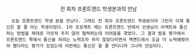 <center>전 회차 프론트엔드 학생분과의 만남</center>

      오늘 프론트엔드 학생 분을 만났다. 그래도 전 회차 프론트엔드 학생분이라 그런지 이제 통신은 할 줄 아는 학생이었다. 1차 프로젝트 때는 프론트엔드 반에서 선생님이 리액트와 통신하는 방법을 제대로 가르쳐 주지 않아 협력하는데 어려움을 겪었다. 그 결과 발표 평가에서 프론트엔드 쪽에서 통신을 하려는 노력조차 하지 않았다라면서 백엔드에서 조금 더 노력해줬어야 했다라는 평가가 있었는데 이번에는 통신은 할 줄 안다니까 그나마 안심이다.